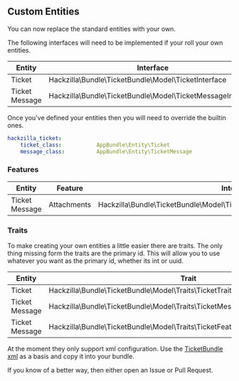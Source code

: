 ## Custom Entities

You can now replace the standard entities with your own.

The following interfaces will need to be implemented if your roll your own entities.

| Entity          | Interface                                                   |
| --------------- | ----------------------------------------------------------- |
| Ticket          | Hackzilla\Bundle\TicketBundle\Model\TicketInterface         |
| Ticket Message  | Hackzilla\Bundle\TicketBundle\Model\TicketMessageInterface  |

Once you've defined your entities then you will need to override the builtin ones.

```yaml
hackzilla_ticket:
    ticket_class:           AppBundle\Entity\Ticket
    message_class:          AppBundle\Entity\TicketMessage
```


### Features

| Entity          | Feature          | Interface                                                                      |
| --------------- | ---------------- | ------------------------------------------------------------------------------ |
| Ticket Message  | Attachments      | Hackzilla\Bundle\TicketBundle\Model\TicketFeatures\MessageAttachmentInterface  |


### Traits

To make creating your own entities a little easier there are traits.
The only thing missing form the traits are the primary id.  This will allow you to use whatever you want as the primary id, whether its int or uuid. 

| Entity          | Trait                                                                             |
| --------------- | --------------------------------------------------------------------------------- |
| Ticket          | Hackzilla\Bundle\TicketBundle\Model\Traits\TicketTrait                           |
| Ticket Message  | Hackzilla\Bundle\TicketBundle\Model\Traits\TicketMessageTrait                    |
| Ticket Message  | Hackzilla\Bundle\TicketBundle\Model\Traits\TicketFeature\MessageAttachmentTrait  |

At the moment they only support xml configuration.  Use the [TicketBundle xml](Resources/config/doctrine/model) as a basis and copy it into your bundle.

If you know of a better way, then either open an Issue or Pull Request.
